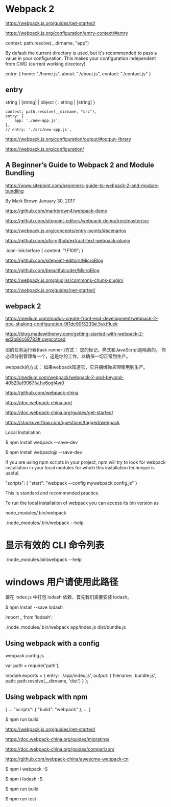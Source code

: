 # Webpack 2


https://webpack.js.org/guides/get-started/




https://webpack.js.org/configuration/entry-context/#entry

context: path.resolve(__dirname, "app")



By default the current directory is used, but it's recommended to pass a value in your configuration. This makes your configuration independent from CWD (current working directory).


entry: {
  home: "./home.js",
  about: "./about.js",
  contact: "./contact.js"
}



## entry

string | [string] | object { <key>: string | [string] }

    context: path.resolve(__dirname, "src"),
    entry: {
        app: './new-app.js',
    },
    // entry: './src/new-app.js',



https://webpack.js.org/configuration/output/#output-library




https://webpack.js.org/configuration/







## A Beginner’s Guide to Webpack 2 and Module Bundling


https://www.sitepoint.com/beginners-guide-to-webpack-2-and-module-bundling  


By Mark Brown  January 30, 2017




https://github.com/markbrown4/webpack-demo


https://github.com/sitepoint-editors/webpack-demo/tree/master/src






https://webpack.js.org/concepts/entry-points/#scenarios

https://github.com/ufo-github/extract-text-webpack-plugin

.icon-link:before {
    content: "\F109";
}







https://github.com/sitepoint-editors/MicroBlog

https://github.com/beautifulcoder/MicroBlog







https://webpack.js.org/plugins/commons-chunk-plugin/




https://webpack.js.org/guides/get-started/




## webpack 2


https://medium.com/modus-create-front-end-development/webpack-2-tree-shaking-configuration-9f1de90f3233#.5vkffluek

https://blog.madewithenvy.com/getting-started-with-webpack-2-ed2b86c68783#.gwgcotced




旧的任务运行器(task runner )方式：
您的标记，样式和JavaScript是隔离的。
你必须分别管理每一个，这是你的工作，以确保一切正常到生产。

webpack的方式：
如果webpack知道它，它只捆绑你*实际*使用到生产。


https://medium.com/webpack/webpack-2-and-beyond-40520af9067f#.hv6ogf4w0




https://github.com/webpack-china

https://doc.webpack-china.org/

https://doc.webpack-china.org/guides/get-started/


https://stackoverflow.com/questions/tagged/webpack



Local Installation

$ npm install webpack --save-dev

$ npm install webpack@<version> --save-dev


If you are using npm scripts in your project, npm will try to look for webpack installation in your local modules for which this installation technique is useful.

"scripts": {
    "start": "webpack --config mywebpack.config.js"
}

This is standard and recommended practice.


To run the local installation of webpack you can access its bin version as 

node_modules/.bin/webpack


./node_modules/.bin/webpack --help 
# 显示有效的 CLI 命令列表

.\node_modules\.bin\webpack --help 
# windows 用户请使用此路径


要在 index.js 中打包 lodash 依赖，首先我们需要安装 lodash。

$ npm install --save lodash


import _ from 'lodash';


<script src="dist/bundle.js"></script>



./node_modules/.bin/webpack app/index.js dist/bundle.js

## Using webpack with a config

webpack.config.js

var path = require('path');

module.exports = {
  entry: './app/index.js',
  output: {
    filename: 'bundle.js',
    path: path.resolve(__dirname, 'dist')
  }
};


## Using webpack with npm

{
  ...
  "scripts": {
    "build": "webpack"
  },
  ...
}


$ npm run build



https://webpack.js.org/guides/get-started/




https://doc.webpack-china.org/guides/migrating/

https://doc.webpack-china.org/guides/comparison/




https://github.com/webpack-china/awesome-webpack-cn




$ npm i webpack -S

$ npm i lodash -S

$ npm run build


$ npm run test







